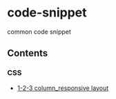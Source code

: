 # code-snippet
common code snippet

## Contents

### CSS
- [1-2-3 column_responsive layout](./css/1-2-3_column_respnsive_layout.html)
